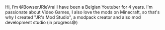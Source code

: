 Hi, I’m @BowserJRleVrai
I have been a Belgian Youtuber for 4 years.
I'm passionate about Video Games, I also love the mods on Minecraft, so that's why I created "JR's Mod Studio", a modpack creator and also mod development studio (in progress😅)
<!---
BowserJRleVrai/BowserJRleVrai is a ✨ special ✨ repository because its `README.md` (this file) appears on your GitHub profile.
You can click the Preview link to take a look at your changes.
--->

